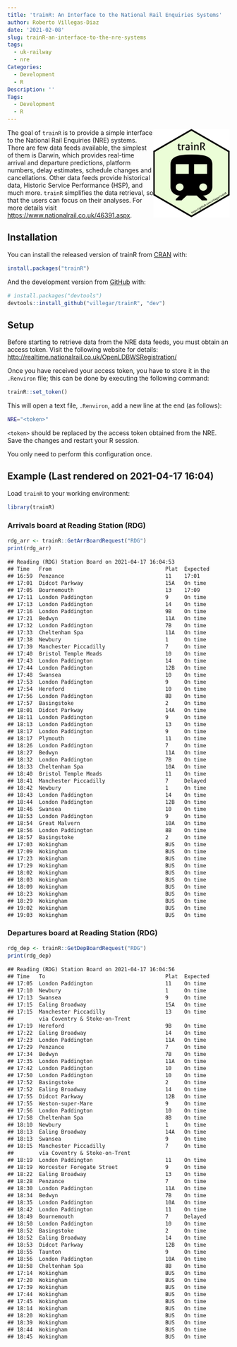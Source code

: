 ```yaml
---
title: 'trainR: An Interface to the National Rail Enquiries Systems'
author: Roberto Villegas-Diaz
date: '2021-02-08'
slug: trainR-an-interface-to-the-nre-systems
tags:
  - uk-railway
  - nre
Categories:
  - Development
  - R
Description: ''
Tags:
  - Development
  - R
---
```


<img src="https://raw.githubusercontent.com/villegar/trainR/main/inst/images/logo.png" alt="logo" align="right" height=200px/>

The goal of `trainR` is to provide a simple interface to the 
National Rail Enquiries (NRE) systems. There are few data feeds 
available, the simplest of them is Darwin, which provides real-time 
arrival and departure predictions, platform numbers, delay estimates, 
schedule changes and cancellations. Other data feeds provide historical 
data, Historic Service Performance (HSP), and much more. `trainR` 
simplifies the data retrieval, so that the users can focus on their 
analyses. For more details visit 
https://www.nationalrail.co.uk/46391.aspx.

## Installation

You can install the released version of trainR from [CRAN](https://CRAN.R-project.org) with:

``` r
install.packages("trainR")
```

And the development version from [GitHub](https://github.com/) with:

``` r
# install.packages("devtools")
devtools::install_github("villegar/trainR", "dev")
```

## Setup
Before starting to retrieve data from the NRE data feeds, you must obtain an access token. 
Visit the following website for details: http://realtime.nationalrail.co.uk/OpenLDBWSRegistration/

Once you have received your access token, you have to store it in the `.Renviron` file; this can be 
done by executing the following command:


```r
trainR::set_token()
```

This will open a text file, `.Renviron`, add a new line at the end (as follows):

```bash
NRE="<token>"
```

`<token>` should be replaced by the access token obtained from the NRE. Save the changes and restart 
your R session.

You only need to perform this configuration once.

## Example (Last rendered on 2021-04-17 16:04)

Load `trainR` to your working environment:

```r
library(trainR)
```

### Arrivals board at Reading Station (RDG)


```r
rdg_arr <- trainR::GetArrBoardRequest("RDG")
print(rdg_arr)
```

```
## Reading (RDG) Station Board on 2021-04-17 16:04:53
## Time   From                                    Plat  Expected
## 16:59  Penzance                                11    17:01
## 17:01  Didcot Parkway                          15A   On time
## 17:05  Bournemouth                             13    17:09
## 17:11  London Paddington                       9     On time
## 17:13  London Paddington                       14    On time
## 17:16  London Paddington                       9B    On time
## 17:21  Bedwyn                                  11A   On time
## 17:32  London Paddington                       7B    On time
## 17:33  Cheltenham Spa                          11A   On time
## 17:38  Newbury                                 1     On time
## 17:39  Manchester Piccadilly                   7     On time
## 17:40  Bristol Temple Meads                    10    On time
## 17:43  London Paddington                       14    On time
## 17:44  London Paddington                       12B   On time
## 17:48  Swansea                                 10    On time
## 17:53  London Paddington                       9     On time
## 17:54  Hereford                                10    On time
## 17:56  London Paddington                       8B    On time
## 17:57  Basingstoke                             2     On time
## 18:01  Didcot Parkway                          14A   On time
## 18:11  London Paddington                       9     On time
## 18:13  London Paddington                       13    On time
## 18:17  London Paddington                       9     On time
## 18:17  Plymouth                                11    On time
## 18:26  London Paddington                       7     On time
## 18:27  Bedwyn                                  11A   On time
## 18:32  London Paddington                       7B    On time
## 18:33  Cheltenham Spa                          10A   On time
## 18:40  Bristol Temple Meads                    11    On time
## 18:41  Manchester Piccadilly                   7     Delayed
## 18:42  Newbury                                 1     On time
## 18:43  London Paddington                       14    On time
## 18:44  London Paddington                       12B   On time
## 18:46  Swansea                                 10    On time
## 18:53  London Paddington                       9     On time
## 18:54  Great Malvern                           10A   On time
## 18:56  London Paddington                       8B    On time
## 18:57  Basingstoke                             2     On time
## 17:03  Wokingham                               BUS   On time
## 17:09  Wokingham                               BUS   On time
## 17:23  Wokingham                               BUS   On time
## 17:29  Wokingham                               BUS   On time
## 18:02  Wokingham                               BUS   On time
## 18:03  Wokingham                               BUS   On time
## 18:09  Wokingham                               BUS   On time
## 18:23  Wokingham                               BUS   On time
## 18:29  Wokingham                               BUS   On time
## 19:02  Wokingham                               BUS   On time
## 19:03  Wokingham                               BUS   On time
```

### Departures board at Reading Station (RDG)


```r
rdg_dep <- trainR::GetDepBoardRequest("RDG")
print(rdg_dep)
```

```
## Reading (RDG) Station Board on 2021-04-17 16:04:56
## Time   To                                      Plat  Expected
## 17:05  London Paddington                       11    On time
## 17:10  Newbury                                 1     On time
## 17:13  Swansea                                 9     On time
## 17:15  Ealing Broadway                         15A   On time
## 17:15  Manchester Piccadilly                   13    On time
##        via Coventry & Stoke-on-Trent           
## 17:19  Hereford                                9B    On time
## 17:22  Ealing Broadway                         14    On time
## 17:23  London Paddington                       11A   On time
## 17:29  Penzance                                7     On time
## 17:34  Bedwyn                                  7B    On time
## 17:35  London Paddington                       11A   On time
## 17:42  London Paddington                       10    On time
## 17:50  London Paddington                       10    On time
## 17:52  Basingstoke                             2     On time
## 17:52  Ealing Broadway                         14    On time
## 17:55  Didcot Parkway                          12B   On time
## 17:55  Weston-super-Mare                       9     On time
## 17:56  London Paddington                       10    On time
## 17:58  Cheltenham Spa                          8B    On time
## 18:10  Newbury                                 1     On time
## 18:13  Ealing Broadway                         14A   On time
## 18:13  Swansea                                 9     On time
## 18:15  Manchester Piccadilly                   7     On time
##        via Coventry & Stoke-on-Trent           
## 18:19  London Paddington                       11    On time
## 18:19  Worcester Foregate Street               9     On time
## 18:22  Ealing Broadway                         13    On time
## 18:28  Penzance                                7     On time
## 18:30  London Paddington                       11A   On time
## 18:34  Bedwyn                                  7B    On time
## 18:35  London Paddington                       10A   On time
## 18:42  London Paddington                       11    On time
## 18:49  Bournemouth                             7     Delayed
## 18:50  London Paddington                       10    On time
## 18:52  Basingstoke                             2     On time
## 18:52  Ealing Broadway                         14    On time
## 18:53  Didcot Parkway                          12B   On time
## 18:55  Taunton                                 9     On time
## 18:56  London Paddington                       10A   On time
## 18:58  Cheltenham Spa                          8B    On time
## 17:14  Wokingham                               BUS   On time
## 17:20  Wokingham                               BUS   On time
## 17:39  Wokingham                               BUS   On time
## 17:44  Wokingham                               BUS   On time
## 17:45  Wokingham                               BUS   On time
## 18:14  Wokingham                               BUS   On time
## 18:20  Wokingham                               BUS   On time
## 18:39  Wokingham                               BUS   On time
## 18:44  Wokingham                               BUS   On time
## 18:45  Wokingham                               BUS   On time
```
